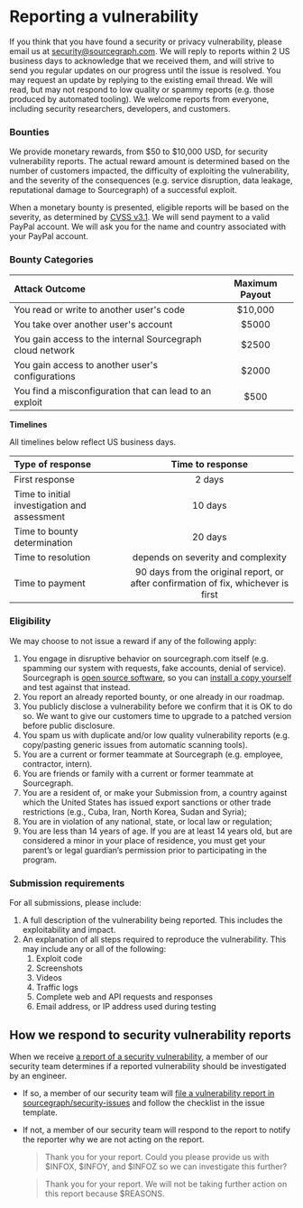 # Reporting a vulnerability

If you think that you have found a security or privacy vulnerability, please email us at <a href="mailto:security@sourcegraph.com">security@sourcegraph.com</a>. We will reply to reports within 2 US business days to acknowledge that we received them, and will strive to send you regular updates on our progress until the issue is resolved. You may request an update by replying to the existing email thread. We will read, but may not respond to low quality or spammy reports (e.g. those produced by automated tooling). We welcome reports from everyone, including security researchers, developers, and customers.

### Bounties

We provide monetary rewards, from $50 to $10,000 USD, for security vulnerability reports. The actual reward amount is determined based on the number of customers impacted, the difficulty of exploiting the vulnerability, and the severity of the consequences (e.g. service disruption, data leakage, reputational damage to Sourcegraph) of a successful exploit.

When a monetary bounty is presented, eligible reports will be based on the severity, as determined by [CVSS v3.1](https://www.first.org/cvss/calculator/3.1). We will send payment to a valid PayPal account. We will ask you for the name and country associated with your PayPal account.

### Bounty Categories

|Attack Outcome| Maximum Payout|
|:------------- | :----------: |
| You read or write to another user's code | $10,000 |
| You take over another user's account  | $5000 |
| You gain access to the internal Sourcegraph cloud network | $2500 |
| You gain access to another user's configurations | $2000 |
| You find a misconfiguration that can lead to an exploit | $500 |

**Timelines**

All timelines below reflect US business days.

| Type of response       | Time to response     |
| :------------- | :----------: |
| First response| 2 days |
| Time to initial investigation and assessment | 10 days |
| Time to bounty determination | 20 days |
| Time to resolution | depends on severity and complexity |
| Time to payment | 90 days from the original report, or after confirmation of fix, whichever is first|

### Eligibility

We may choose to not issue a reward if any of the following apply:

1. You engage in disruptive behavior on sourcegraph.com itself (e.g. spamming our system with requests, fake accounts, denial of service). Sourcegraph is [open source software](https://github.com/sourcegraph/sourcegraph), so you can [install a copy yourself](https://docs.sourcegraph.com/#quickstart-guide) and test against that instead.
1. You report an already reported bounty, or one already in our roadmap.
1. You publicly disclose a vulnerability before we confirm that it is OK to do so. We want to give our customers time to upgrade to a patched version before public disclosure.
1. You spam us with duplicate and/or low quality vulnerability reports (e.g. copy/pasting generic issues from automatic scanning tools).
1. You are a current or former teammate at Sourcegraph (e.g. employee, contractor, intern).
1. You are friends or family with a current or former teammate at Sourcegraph.
1. You are a resident of, or make your Submission from, a country against which the United States has issued export sanctions or other trade restrictions (e.g., Cuba, Iran, North Korea, Sudan and Syria);
1. You are in violation of any national, state, or local law or regulation;
1. You are less than 14 years of age. If you are at least 14 years old, but are considered a minor in your place of residence, you must get your parent’s or legal guardian’s permission prior to participating in the program.

### Submission requirements

For all submissions, please include:

1. A full description of the vulnerability being reported.  This includes the exploitability and impact.
1. An explanation of all steps required to reproduce the vulnerability. This may include any or all of the following:
    1. Exploit code
    1. Screenshots
    1. Videos
    1. Traffic logs
    1. Complete web and API requests and responses
    1. Email address, or IP address used during testing


## How we respond to security vulnerability reports

When we receive [a report of a security vulnerability](#submission-requirements), a member of our security team determines if a reported vulnerability should be investigated by an engineer.

- If so, a member of our security team will [file a vulnerability report in sourcegraph/security-issues](https://github.com/sourcegraph/security-issues/issues/new/choose) and follow the checklist in the issue template.

- If not, a member of our security team will respond to the report to notify the reporter why we are not acting on the report.

  > Thank you for your report. Could you please provide us with $INFOX, $INFOY, and \$INFOZ so we can investigate this further?

  > Thank you for your report. We will not be taking further action on this report because \$REASONS.
